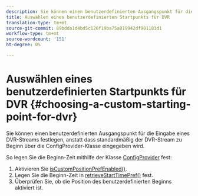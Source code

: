 ```yaml
---
description: Sie können einen benutzerdefinierten Ausgangspunkt für die Eingabe eines DVR-Streams festlegen, anstatt dass standardmäßig der DVR-Stream zu Beginn über die ConfigProvider-Klasse eingegeben wird.
title: Auswählen eines benutzerdefinierten Startpunkts für DVR
translation-type: tm+mt
source-git-commit: 89bdda1d4bd5c126f19ba75a819942df901183d1
workflow-type: tm+mt
source-wordcount: '151'
ht-degree: 0%

---
```



# Auswählen eines benutzerdefinierten Startpunkts für DVR {#choosing-a-custom-starting-point-for-dvr}

Sie können einen benutzerdefinierten Ausgangspunkt für die Eingabe eines DVR-Streams festlegen, anstatt dass standardmäßig der DVR-Stream zu Beginn über die ConfigProvider-Klasse eingegeben wird.

So legen Sie die Beginn-Zeit mithilfe der Klasse [ConfigProvider](https://help.adobe.com/en_US/primetime/api/reference_implementation/android/javadoc/com/adobe/primetime/reference/config/ConfigProvider.html) fest:

1. Aktivieren Sie [isCustomPositionPrefEnabled()](https://help.adobe.com/en_US/primetime/api/reference_implementation/android/javadoc/com/adobe/primetime/reference/config/ConfigProvider.html#isCustomPositionPrefEnabled()).
1. Legen Sie die Beginn-Zeit in [retrieveStartTimePref()](https://help.adobe.com/en_US/primetime/api/reference_implementation/android/javadoc/com/adobe/primetime/reference/config/IPlaybackConfig.html#iretrieveStartTimePref()) fest.
1. Überprüfen Sie, ob die Position des benutzerdefinierten Beginns aktiviert ist.
